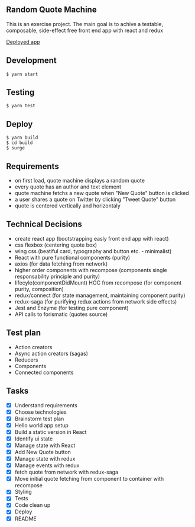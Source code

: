 ## Random Quote Machine
This is an exercise project.
The main goal is to achive a testable, composable, side-effect free front end app with react and redux

[Deployed app](http://lab-random-quote-machine.surge.sh/)

## Development
```
$ yarn start
```

## Testing
```
$ yarn test
```

## Deploy
```
$ yarn build
$ cd build
$ surge
```

## Requirements
- on first load, quote machine displays a random quote
- every quote has an author and text element
- quote machine fetchs a new quote when "New Quote" button is clicked
- a user shares a quote on Twitter by clicking "Tweet Quote" button
- quote is centered vertically and horizontaly

## Technical Decisions
- create react app (bootstrapping easly front end app with react)
- css flexbox (centering quote box)
- wing css (beatiful card, typography and button etc. - minimalist)
- React with pure functional components (purity)
- axios (for data fetching from network)
- higher order components with recompose (components single responsability principle and purity)
- lifecyle(componentDidMount) HOC from recompose (for component purity, composition)
- redux/connect (for state management, maintaining component purity)
- redux-saga (for purifying redux actions from network side effects)
- Jest and Enzyme (for testing pure component)
- API calls to forismatic (quotes source)

## Test plan
- Action creators
- Async action creators (sagas)
- Reducers
- Components
- Connected components

## Tasks
- [x] Understand requirements
- [x] Choose technologies
- [x] Brainstorm test plan
- [x] Hello world app setup
- [x] Build a static version in React
- [x] Identify ui state
- [x] Manage state with React
- [x] Add New Quote button
- [x] Manage state with redux
- [x] Manage events with redux
- [x] fetch quote from network with redux-saga
- [x] Move initial quote fetching from component to container with recompose
- [x] Styling
- [x] Tests
- [x] Code clean up
- [x] Deploy
- [x] README
